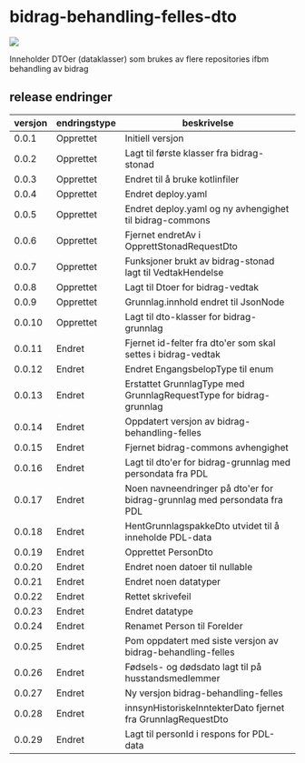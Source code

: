 # bidrag-behandling-felles-dto

![](https://github.com/navikt/bidrag-behandling-felles-dto/workflows/maven%20deploy/badge.svg)

Inneholder DTOer (dataklasser) som brukes av flere repositories ifbm behandling av bidrag

## release endringer

| versjon | endringstype | beskrivelse                                                              |
|---------|--------------|--------------------------------------------------------------------------|
| 0.0.1   | Opprettet    | Initiell versjon                                                         |
| 0.0.2   | Opprettet    | Lagt til første klasser fra bidrag-stonad                                |
| 0.0.3   | Opprettet    | Endret til å bruke kotlinfiler                                           |
| 0.0.4   | Opprettet    | Endret deploy.yaml                                                       |
| 0.0.5   | Opprettet    | Endret deploy.yaml og ny avhengighet til bidrag-commons                  |
| 0.0.6   | Opprettet    | Fjernet endretAv i OpprettStonadRequestDto                               |
| 0.0.7   | Opprettet    | Funksjoner brukt av bidrag-stonad lagt til VedtakHendelse                |
| 0.0.8   | Opprettet    | Lagt til Dtoer for bidrag-vedtak                                         |
| 0.0.9   | Opprettet    | Grunnlag.innhold endret til JsonNode                                     |
| 0.0.10  | Opprettet    | Lagt til dto-klasser for bidrag-grunnlag                                 |
| 0.0.11  | Endret       | Fjernet id-felter fra dto'er som skal settes i bidrag-vedtak             |
| 0.0.12  | Endret       | Endret EngangsbelopType til enum                                         |
| 0.0.13  | Endret       | Erstattet GrunnlagType med GrunnlagRequestType for bidrag-grunnlag       |
| 0.0.14  | Endret       | Oppdatert versjon av bidrag-behandling-felles                            |
| 0.0.15  | Endret       | Fjernet bidrag-commons avhengighet                                       |
| 0.0.16  | Endret       | Lagt til dto'er for bidrag-grunnlag med persondata fra PDL               |
| 0.0.17  | Endret       | Noen navneendringer på dto'er for bidrag-grunnlag med persondata fra PDL |
| 0.0.18  | Endret       | HentGrunnlagspakkeDto utvidet til å inneholde PDL-data                   |
| 0.0.19  | Endret       | Opprettet PersonDto                                                      |
| 0.0.20  | Endret       | Endret noen datoer til nullable                                          |
| 0.0.21  | Endret       | Endret noen datatyper                                                    |
| 0.0.22  | Endret       | Rettet skrivefeil                                                        |
| 0.0.23  | Endret       | Endret datatype                                                          |
| 0.0.24  | Endret       | Renamet Person til Forelder                                              |
| 0.0.25  | Endret       | Pom oppdatert med siste versjon av bidrag-behandling-felles              |
| 0.0.26  | Endret       | Fødsels- og dødsdato lagt til på husstandsmedlemmer                      |
| 0.0.27  | Endret       | Ny versjon bidrag-behandling-felles                                      |
| 0.0.28  | Endret       | innsynHistoriskeInntekterDato fjernet fra GrunnlagRequestDto             |
| 0.0.29  | Endret       | Lagt til personId i respons for PDL-data                                 |
